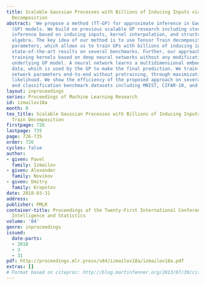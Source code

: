 ```yaml
---
title: Scalable Gaussian Processes with Billions of Inducing Inputs via Tensor Train
  Decomposition
abstract: 'We propose a method (TT-GP) for approximate inference in Gaussian Process
  (GP) models. We build on previous scalable GP research including stochastic variational
  inference based on inducing inputs, kernel interpolation, and structure exploiting
  algebra. The key idea of our method is to use Tensor Train decomposition for variational
  parameters, which allows us to train GPs with billions of inducing inputs and achieve
  state-of-the-art results on several benchmarks. Further, our approach allows for
  training kernels based on deep neural networks without any modifications to the
  underlying GP model. A neural network learns a multidimensional embedding for the
  data, which is used by the GP to make the final prediction. We train GP and neural
  network parameters end-to-end without pretraining, through maximization of GP marginal
  likelihood. We show the efficiency of the proposed approach on several regression
  and classification benchmark datasets including MNIST, CIFAR-10, and Airline. '
layout: inproceedings
series: Proceedings of Machine Learning Research
id: izmailov18a
month: 0
tex_title: Scalable Gaussian Processes with Billions of Inducing Inputs via Tensor
  Train Decomposition
firstpage: 726
lastpage: 735
page: 726-735
order: 726
cycles: false
author:
- given: Pavel
  family: Izmailov
- given: Alexander
  family: Novikov
- given: Dmitry
  family: Kropotov
date: 2018-03-31
address: 
publisher: PMLR
container-title: Proceedings of the Twenty-First International Conference on Artficial
  Intelligence and Statistics
volume: '84'
genre: inproceedings
issued:
  date-parts:
  - 2018
  - 3
  - 31
pdf: http://proceedings.mlr.press/v84/izmailov18a/izmailov18a.pdf
extras: []
# Format based on citeproc: http://blog.martinfenner.org/2013/07/30/citeproc-yaml-for-bibliographies/
---
```

